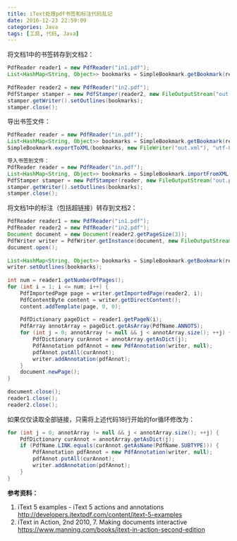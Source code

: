 ```yaml
---
title: iText处理pdf书签和标注代码乱记 
date: 2016-12-23 22:59:09 
categories: Java
tags: [工具, 代码, Java]
---
```


将文档1中的书签转存到文档2﻿​：

<!--more-->

```java
PdfReader reader1 = new PdfReader("in1.pdf");
List<HashMap<String, Object>> bookmarks = SimpleBookmark.getBookmark(reader1);
 
PdfReader reader2 = new PdfReader("in2.pdf");
PdfStamper stamper = new PdfStamper(reader2, new FileOutputStream("out.pdf"));
stamper.getWriter().setOutlines(bookmarks);
stamper.close();
```

导出书签文件﻿​：

```java
PdfReader reader = new PdfReader("in.pdf");
List<HashMap<String, Object>> bookmarks = SimpleBookmark.getBookmark(reader);
SimpleBookmark.exportToXML(bookmarks, new FileWriter("out.xml"), "utf-8", false);

导入书签到文件﻿​：
PdfReader reader = new PdfReader("in.pdf");
List<HashMap<String, Object>> bookmarks = SimpleBookmark.importFromXML(new FileReader("out.xml"));
PdfStamper stamper = new PdfStamper(reader, new FileOutputStream("out.pdf"));
stamper.getWriter().setOutlines(bookmarks);
stamper.close();
```

将文档1中的标注（包括超链接）转存到文档2﻿​：

```java
PdfReader reader1 = new PdfReader("in1.pdf");
PdfReader reader2 = new PdfReader("in2.pdf");
Document document = new Document(reader2.getPageSize(3));
PdfWriter writer = PdfWriter.getInstance(document, new FileOutputStream("out.pdf"));
document.open();
 
List<HashMap<String, Object>> bookmarks = SimpleBookmark.getBookmark(reader1);
writer.setOutlines(bookmarks);
 
int num = reader1.getNumberOfPages();
for (int i = 1; i <= num; i++) {
    PdfImportedPage page = writer.getImportedPage(reader2, i);
    PdfContentByte content = writer.getDirectContent();
    content.addTemplate(page, 0, 0);
 
    PdfDictionary pageDict = reader1.getPageN(i);
    PdfArray annotArray = pageDict.getAsArray(PdfName.ANNOTS);
    for (int j = 0; annotArray != null && j < annotArray.size(); ++j) {
        PdfDictionary curAnnot = annotArray.getAsDict(j);
        PdfAnnotation pdfAnnot = new PdfAnnotation(writer, null);
        pdfAnnot.putAll(curAnnot);
        writer.addAnnotation(pdfAnnot);
    }
    document.newPage();
}
 
document.close();
reader1.close();
reader2.close();
```

如果仅仅读取全部链接，只需将上述代码18行开始的for循环修改为：

```java
for (int j = 0; annotArray != null && j < annotArray.size(); ++j) {
    PdfDictionary curAnnot = annotArray.getAsDict(j);
    if (PdfName.LINK.equals(curAnnot.getAsName(PdfName.SUBTYPE))) {
        PdfAnnotation pdfAnnot = new PdfAnnotation(writer, null);
        pdfAnnot.putAll(curAnnot);
        writer.addAnnotation(pdfAnnot);
    }
}
```
 
**参考资料：**

1. iText 5 examples - iText 5 actions and annotations <http://developers.itextpdf.com/content/itext-5-examples>
2. iText in Action, 2nd 2010, 7. Making documents interactive <https://www.manning.com/books/itext-in-action-second-edition>

